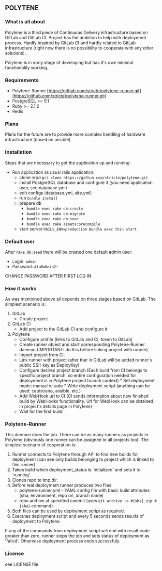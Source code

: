 ## POLYTENE ##

### What is all about ###

Polytene is a third piece of Continuous Delivery infrastructure based on GitLab and GitLab CI. Project has the ambition to help with deployment process. Hardly inspired by GitLab CI and hardly related to GitLab infrastructure (right now there is no possibility to cooperate with any other solutions).

Polytene is in early stage of developing but has it's own minimal functionality working.

### Requirements ###

* Polytene-Runner [https://github.com/stricte/polytene-runner.git](https://github.com/stricte/polytene-runner.git)
* PostgreSQL >= 9.1
* Ruby >= 2.1.0
* Redis

### Plans ###

Plans for the future are to provide more complex handling of hardware infrastructure (based on ansible).

### Installation ###

Steps that are necessary to get the application up and running:

* Run application as usual rails application:
  * clone repo `git clone https://github.com/stricte/polytene.git`
  * install PostgreSQL database and configure it (you need application user, see database.yml)
  * edit configs (database.yml, site.yml)
  * run `bundle install`
  * prepare db
      * `bundle exec rake db:create`
      * `bundle exec rake db:migrate`
      * `bundle exec rake db:seed`
      * `bundle exec rake assets:precompile`
  * start server `RAILS_ENV=production bundle exec thin start`

### Default user ###

After `rake db:seed` there will be created one default admin user:

* Login: `admin`
* Password: `AlaMaKota2!`

CHANGE PASSWORD AFTER FIRST LOG IN

### How it works ###

As was mentioned above all depends on three stages based on GitLab. The simplest scenario is:

1. GitLab
    * Create project
2. GitLab CI
    * Add project to the GitLab CI and configure it
3. Polytene
    * Configure profile (links to GitLab and CI, token to GitLab)
    * Create runner object and start corresponding Polytene-Runner daemon (IMPORTANT: do this before linking project with runner).
    * Import project from CI.
    * Link runner with project (after that in GitLab will be added runner's public SSH key as DeployKey)
    * Configure desired project branch (Each build from CI belongs to specific project branch, so entire configuration needed for deployment is in Polytene project branch context)
          * Set deployment mode: manual or auto
          * Write deployment script (anything can be used: capistrano, ansible, etc.)
    * Add WebHook url to CI (CI sends information about new finished build by WebHooks functionality. Url for WebHook can be obtained in project's details page in Polytene)
    * Wait for the first build

### Polytene-Runner ###

This daemon does the job. There can be as many runners as projects in Polytene (obviously one runner can be assigned to all projects too). The simplest scenario of cooperation is: 

1. Runner connects to Polytene through API to find new builds for deployment (can see only builds belonging to project which is linked to this runner)
2. Takes build which deployment_status is 'initialized' and sets it to 'running'.
3. Clones repo to tmp dir.
3. Before real deployment runner produces two files:
    * polytene-runner.yml - YAML config file with basic build attributes (sha, environment, repo url, branch name)
    * repo archive at specified commit (uses `git archive -o #{sha}.zip #{sha}` command)
4. Both files can be used by deployment script as required.
5. Executes deployment script and every 5 seconds sends results of deployment to Polytene.

If any of the commands from deployment script will end with result code greater than zero, runner stops the job and sets status of deployment as 'failed'. Otherwise deployment process ends successfuly.

### License ###

see LICENSE file
